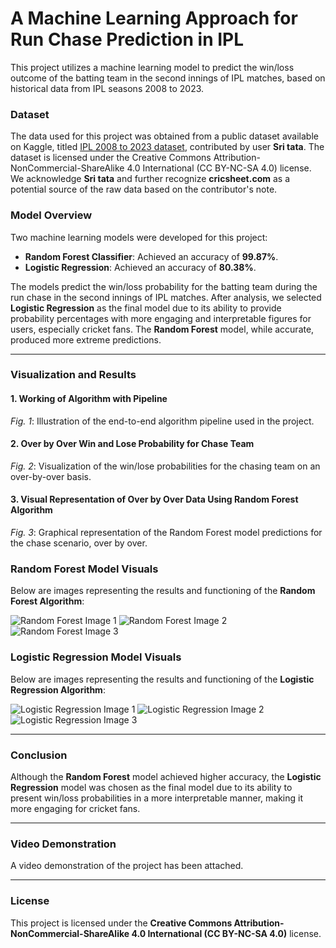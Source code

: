 # A Machine Learning Approach for Run Chase Prediction in IPL

This project utilizes a machine learning model to predict the win/loss outcome of the batting team in the second innings of IPL matches, based on historical data from IPL seasons 2008 to 2023.

### Dataset
The data used for this project was obtained from a public dataset available on Kaggle, titled [IPL 2008 to 2023 dataset](https://www.kaggle.com/datasets), contributed by user **Sri tata**. The dataset is licensed under the Creative Commons Attribution-NonCommercial-ShareAlike 4.0 International (CC BY-NC-SA 4.0) license. We acknowledge **Sri tata** and further recognize **cricsheet.com** as a potential source of the raw data based on the contributor's note.

### Model Overview
Two machine learning models were developed for this project:
- **Random Forest Classifier**: Achieved an accuracy of **99.87%**.
- **Logistic Regression**: Achieved an accuracy of **80.38%**.

The models predict the win/loss probability for the batting team during the run chase in the second innings of IPL matches. After analysis, we selected **Logistic Regression** as the final model due to its ability to provide probability percentages with more engaging and interpretable figures for users, especially cricket fans. The **Random Forest** model, while accurate, produced more extreme predictions.

---

### Visualization and Results

#### 1. Working of Algorithm with Pipeline
*Fig. 1*: Illustration of the end-to-end algorithm pipeline used in the project.

#### 2. Over by Over Win and Lose Probability for Chase Team
*Fig. 2*: Visualization of the win/lose probabilities for the chasing team on an over-by-over basis.

#### 3. Visual Representation of Over by Over Data Using Random Forest Algorithm
*Fig. 3*: Graphical representation of the Random Forest model predictions for the chase scenario, over by over.

### Random Forest Model Visuals
Below are images representing the results and functioning of the **Random Forest Algorithm**:

![Random Forest Image 1](https://github.com/arya-io/IPL-Run-Chase-Prediction/assets/127336304/2de29bf8-da21-4d8c-8568-7fa397196cdd)
![Random Forest Image 2](https://github.com/arya-io/IPL-Run-Chase-Prediction/assets/127336304/e7427548-d82c-43ce-9ca3-4a06ee57f3ba)
![Random Forest Image 3](https://github.com/arya-io/IPL-Run-Chase-Prediction/assets/127336304/15bb35c8-8681-4877-8b5f-f7c320529615)

### Logistic Regression Model Visuals
Below are images representing the results and functioning of the **Logistic Regression Algorithm**:

![Logistic Regression Image 1](https://github.com/arya-io/IPL-Run-Chase-Prediction/assets/127336304/9b854477-92a6-43d6-8bdc-1e4b1fbdc763)
![Logistic Regression Image 2](https://github.com/arya-io/IPL-Run-Chase-Prediction/assets/127336304/52fd0db0-38a7-4a86-b616-6bf8f44fea40)
![Logistic Regression Image 3](https://github.com/arya-io/IPL-Run-Chase-Prediction/assets/127336304/f4cef24f-692f-4501-a375-4b534dba5fb8)

---

### Conclusion
Although the **Random Forest** model achieved higher accuracy, the **Logistic Regression** model was chosen as the final model due to its ability to present win/loss probabilities in a more interpretable manner, making it more engaging for cricket fans.

---

### Video Demonstration
A video demonstration of the project has been attached.

---

### License
This project is licensed under the **Creative Commons Attribution-NonCommercial-ShareAlike 4.0 International (CC BY-NC-SA 4.0)** license.
